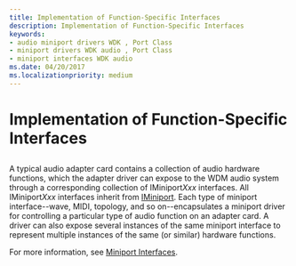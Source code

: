 ```yaml
---
title: Implementation of Function-Specific Interfaces
description: Implementation of Function-Specific Interfaces
keywords:
- audio miniport drivers WDK , Port Class
- miniport drivers WDK audio , Port Class
- miniport interfaces WDK audio
ms.date: 04/20/2017
ms.localizationpriority: medium
---
```


# Implementation of Function-Specific Interfaces


## <span id="implementation_of_function_specific_interfaces"></span><span id="IMPLEMENTATION_OF_FUNCTION_SPECIFIC_INTERFACES"></span>


A typical audio adapter card contains a collection of audio hardware functions, which the adapter driver can expose to the WDM audio system through a corresponding collection of IMiniport*Xxx* interfaces. All IMiniport*Xxx* interfaces inherit from [IMiniport](/windows-hardware/drivers/ddi/portcls/nn-portcls-iminiport). Each type of miniport interface--wave, MIDI, topology, and so on--encapsulates a miniport driver for controlling a particular type of audio function on an adapter card. A driver can also expose several instances of the same miniport interface to represent multiple instances of the same (or similar) hardware functions.

For more information, see [Miniport Interfaces](miniport-interfaces.md).

 

